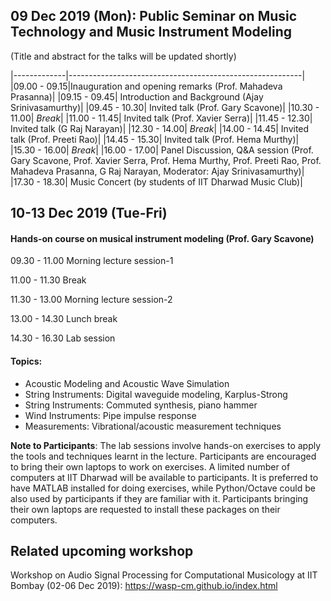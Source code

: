 ## 09 Dec 2019 (Mon): Public Seminar on Music Technology and Music Instrument Modeling

(Title and abstract for the talks will be updated shortly)



|-------------|----------------------------------------------------------|
|09.00 - 09.15|Inauguration and opening remarks (Prof. Mahadeva Prasanna)|
|09.15 - 09.45|	Introduction and Background (Ajay Srinivasamurthy)|
|09.45 - 10.30|	Invited talk (Prof. Gary Scavone)|
|10.30 - 11.00|	_Break_|
|11.00 - 11.45|		Invited talk (Prof. Xavier Serra)|
|11.45 - 12.30|		Invited talk (G Raj Narayan)|
|12.30 - 14.00|		_Break_|
|14.00 - 14.45| 	Invited talk (Prof. Preeti Rao)|
|14.45 - 15.30|		Invited talk (Prof. Hema Murthy)|
|15.30 - 16.00| _Break_|
|16.00 - 17.00| Panel Discussion, Q&A session (Prof. Gary Scavone, Prof. Xavier Serra, Prof. Hema Murthy, Prof. Preeti Rao, Prof. Mahadeva Prasanna, G Raj Narayan, Moderator: Ajay Srinivasamurthy)|
|17.30 - 18.30|		Music Concert (by students of IIT Dharwad Music Club)|

## 10-13 Dec 2019 (Tue-Fri)
#### Hands-on course on musical instrument modeling (Prof. Gary Scavone)

09.30 - 11.00   Morning lecture session-1

11.00 - 11.30 	Break

11.30 - 13.00		Morning lecture session-2

13.00 - 14.30		Lunch break

14.30 - 16.30		Lab session

#### Topics:
* Acoustic Modeling and Acoustic Wave Simulation
* String Instruments: Digital waveguide modeling, Karplus-Strong
* String Instruments: Commuted synthesis, piano hammer
* Wind Instruments: Pipe impulse response
* Measurements: Vibrational/acoustic measurement techniques

**Note to Participants**: The lab sessions involve hands-on exercises to apply the tools and techniques learnt in the lecture. Participants are encouraged to bring their own laptops to work on exercises. A limited number of computers at IIT Dharwad will be available to participants. It is preferred to have MATLAB installed for doing exercises, while Python/Octave could be also used by participants if they are familiar with it. Participants bringing their own laptops are requested to install these packages on their computers. 

## Related upcoming workshop
Workshop on Audio Signal Processing for Computational Musicology at IIT Bombay (02-06 Dec 2019): https://wasp-cm.github.io/index.html

